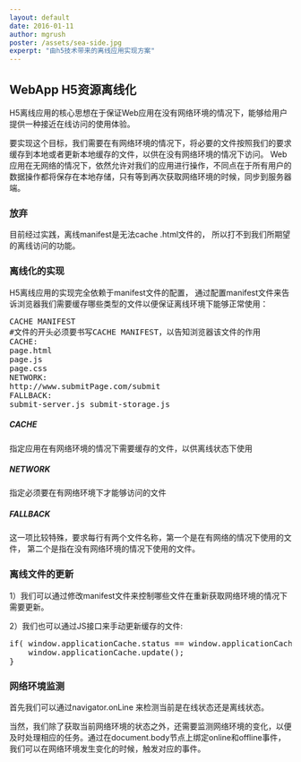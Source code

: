 ```yaml
---
layout: default
date: 2016-01-11
author: mgrush
poster: /assets/sea-side.jpg
experpt: "由h5技术带来的离线应用实现方案"
---
```


## WebApp H5资源离线化

H5离线应用的核心思想在于保证Web应用在没有网络环境的情况下，能够给用户提供一种接近在线访问的使用体验。

要实现这个目标，我们需要在有网络环境的情况下，将必要的文件按照我们的要求缓存到本地或者更新本地缓存的文件，以供在没有网络环境的情况下访问。 Web应用在无网络的情况下，依然允许对我们的应用进行操作，不同点在于所有用户的数据操作都将保存在本地存储，只有等到再次获取网络环境的时候，同步到服务器端。

### 放弃
目前经过实践，离线manifest是无法cache .html文件的， 所以打不到我们所期望的离线访问的功能。

### 离线化的实现
H5离线应用的实现完全依赖于manifest文件的配置， 通过配置manifest文件来告诉浏览器我们需要缓存哪些类型的文件以便保证离线环境下能够正常使用：

<pre>
CACHE MANIFEST
#文件的开头必须要书写CACHE MANIFEST，以告知浏览器该文件的作用
CACHE:
page.html
page.js
page.css
NETWORK:
http://www.submitPage.com/submit
FALLBACK:
submit-server.js submit-storage.js
</pre>

##### CACHE

指定应用在有网络环境的情况下需要缓存的文件，以供离线状态下使用

##### NETWORK

指定必须要在有网络环境下才能够访问的文件

##### FALLBACK

这一项比较特殊，要求每行有两个文件名称，第一个是在有网络的情况下使用的文件， 第二个是指在没有网络环境的情况下使用的文件。

### 离线文件的更新

1）我们可以通过修改manifest文件来控制哪些文件在重新获取网络环境的情况下需要更新。

2）我们也可以通过JS接口来手动更新缓存的文件:

<pre>
if( window.applicationCache.status == window.applicationCache.UPDATEREADY ) {
	window.applicationCache.update();
}
</pre>

### 网络环境监测

首先我们可以通过navigator.onLine 来检测当前是在线状态还是离线状态。

当然，我们除了获取当前网络环境的状态之外，还需要监测网络环境的变化，以便及时处理相应的任务。通过在document.body节点上绑定online和offline事件， 我们可以在网络环境发生变化的时候，触发对应的事件。
